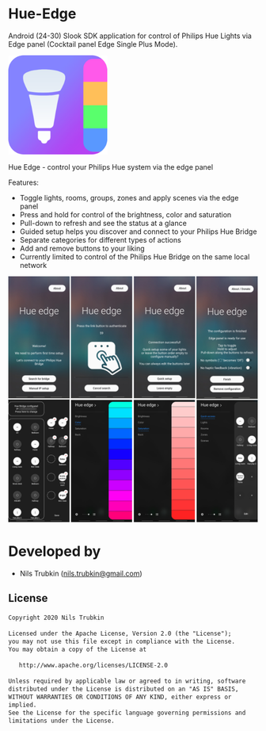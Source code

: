 # Hue-Edge
Android (24-30) Slook SDK application for control of Philips Hue Lights via Edge panel (Cocktail panel Edge Single Plus Mode).

<img src="./app/src/main/res/drawable/hue_edge_logo.png" alt="Hue Edge logo" width="200"/>

Hue Edge - control your Philips Hue system via the edge panel

Features:
* Toggle lights, rooms, groups, zones and apply scenes via the edge panel
* Press and hold for control of the brightness, color and saturation
* Pull-down to refresh and see the status at a glance
* Guided setup helps you discover and connect to your Philips Hue Bridge
* Separate categories for different types of actions
* Add and remove buttons to your liking
* Currently limited to control of the Philips Hue Bridge on the same local network

<img src="./All_screens.png" alt="Hue Edge screenshots" width="800"/>

Developed by
========================
* Nils Trubkin (nils.trubkin@gmail.com)

License
-----------

```
Copyright 2020 Nils Trubkin

Licensed under the Apache License, Version 2.0 (the "License");
you may not use this file except in compliance with the License.
You may obtain a copy of the License at

   http://www.apache.org/licenses/LICENSE-2.0

Unless required by applicable law or agreed to in writing, software
distributed under the License is distributed on an "AS IS" BASIS,
WITHOUT WARRANTIES OR CONDITIONS OF ANY KIND, either express or implied.
See the License for the specific language governing permissions and
limitations under the License.
